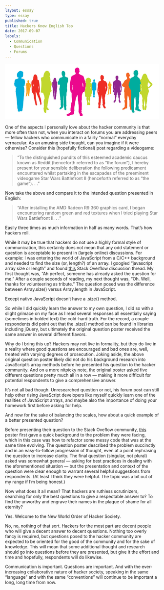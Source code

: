 ```yaml
---
layout: essay
type: essay
published: true
title: Hackers Know English Too
date: 2017-09-07
labels:
  - Communication
  - Questions
  - Forums
---
```


<img class="ui fluid image" src="../images/people.jpg">

One of the aspects I personally love about the hacker community is that more often than not, when you interact on forums you are addressing peers — fellow hackers who communicate in a fairly “normal” everyday vernacular. As an amusing side thought, can you imagine if it were otherwise? Consider this (hopefully fictional) post regarding a videogame:

> “To the distinguished pundits of this esteemed academic caucus known as Reddit (henceforth referred to as “the forum”), I hereby present for your sensible deliberation the following predicament encountered whilst partaking in the escapades of the preeminent videogame Star Wars Battlefront II (henceforth referred to as “the game”). . .”

Now take the above and compare it to the intended question presented in English:

> “After installing the AMD Radeon R9 360 graphics card, I began encountering random green and red textures when I tried playing Star Wars Battlefront II. . .”

Easily three times as much information in half as many words. That’s how hackers roll.

While it may be true that hackers do not use a highly formal style of communication, this certainly does not mean that any odd statement or question is acceptable to present in (largely online) discussions. For example: I was entering the world of JavaScript from a C/C++ background and needed to find the size (or, length?) of an array. I googled “javascript array size or length” and found [this](https://stackoverflow.com/questions/14202601/array-size-vs-array-length) Stack Overflow discussion thread. My first thought was, “Ah perfect, someone has already asked the question for me.” After a couple seconds of reading, my next thought was, “Oh. Well, thanks for volunteering as tribute.” The question posed was the difference between Array.size() versus Array.length in JavaScript.

Except native JavaScript doesn’t have a .size() method.

So while I did quickly learn the answer to my own question, I did so with a slight grimace on my face as I read several responses all essentially saying (sometimes in bolded text) the cold-hard truth. For the record, a couple respondents did point out that the .size() method can be found in libraries including jQuery, but ultimately the original question poster received the same answer in several different flavors.

Why do I bring this up? Hackers may not live in formality, but they do live in a reality where good questions are encouraged and bad ones are, well, treated with varying degrees of prosecution. Joking aside, the above original question poster likely did not do his background research into JavaScript’s array methods before he presented his question to the hacker community. And on a more nitpicky note, the original poster asked five different questions pretty much all in a row — making it more difficult for potential respondents to give a comprehensive answer.

It’s not all bad though. Unresearched question or not, his forum post can still help other rising JavaScript developers like myself quickly learn one of the realities of JavaScript arrays, and maybe also the importance of doing your homework first before asking for help.

And now for the sake of balancing the scales, how about a quick example of a better presented question?

Before presenting their question to the Stack Oveflow community, [this](https://stackoverflow.com/questions/589175/how-to-refactor-rapidly-evolving-code) poster first gave a quick background to the problem they were facing, which in this case was how to refactor some messy code that was at the same time evolving. The question poster described the problem succinctly and in an easy-to-follow progression of thought, even at a point rephrasing the question to increase clarity. The final question (singular, not plural) asked was somewhat general — asking for best practices in dealing with the aforementioned situation — but the presentation and context of the question were clear enough to warrant several helpful suggestions from respondents. (At least I think they were helpful. The topic was a bit out of my range if I’m being honest.)

Now what does it all mean? That hackers are ruthless scrutinizers, searching for only the best questions to give a respectable answer to? To find the unworthy and engrave their names in the plaque of shame for all eternity?

Yes. Welcome to the New World Order of Hacker Society.

No, no, nothing of that sort. Hackers for the most part are decent people who will give a decent answer to decent questions. Nothing too overly fancy is required, but questions posed to the hacker community are expected to be oriented for the good of the community and for the sake of knowledge. This will mean that some additional thought and research should go into questions before they are presented, but give it the effort and time and hopefully, respondents will do likewise.

Communication is important. Questions are important. And with the ever-increasing collaborative nature of hacker society, speaking in the same “language” and with the same “conventions” will continue to be important a long, long time from now. <i class="square icon"></i>

